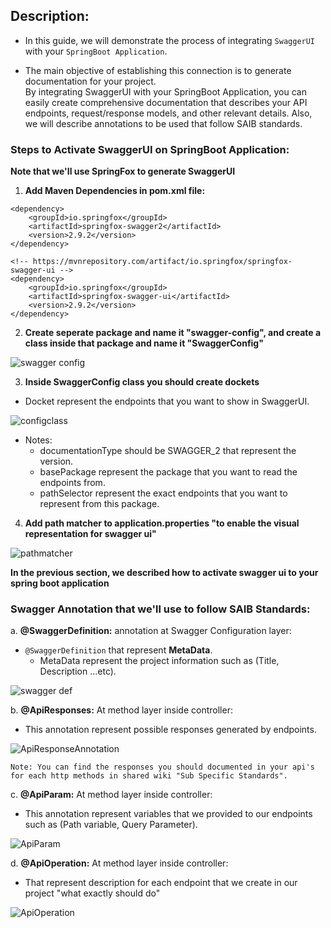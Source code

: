 ## Description:  
* In this guide, we will demonstrate the process of integrating `SwaggerUI` with your `SpringBoot Application`.  

* The main objective of establishing this connection is to generate documentation for your project.  
By integrating SwaggerUI with your SpringBoot Application, you can easily create comprehensive documentation that describes your API endpoints, request/response models, and other relevant details. Also, we will describe annotations to be used that follow SAIB standards.  

### Steps to Activate SwaggerUI on SpringBoot Application:  
**Note that we'll use SpringFox to generate SwaggerUI**

1. **Add Maven Dependencies in pom.xml file:**  

```
<dependency>
	<groupId>io.springfox</groupId>
	<artifactId>springfox-swagger2</artifactId>
	<version>2.9.2</version>
</dependency>  

<!-- https://mvnrepository.com/artifact/io.springfox/springfox-swagger-ui -->
<dependency>
	<groupId>io.springfox</groupId>
	<artifactId>springfox-swagger-ui</artifactId>
	<version>2.9.2</version>
</dependency>
```  

2. **Create seperate package and name it "swagger-config", and create a class inside that package and name it "SwaggerConfig"**  

![swagger config](https://github.com/RSamaraFintechpath/FailProject/assets/125183735/222628df-a36b-4130-8b56-e9399fe3de5d)  

3. **Inside SwaggerConfig class you should create dockets**  

* Docket represent the endpoints that you want to show in SwaggerUI.  

![configclass](https://github.com/RSamaraFintechpath/FailProject/assets/125183735/181a8c9e-d45d-4597-9e95-3b2733093614)

* Notes:  
  * documentationType should be SWAGGER_2 that represent the version.  
  * basePackage represent the package that you want to read the endpoints from.
  * pathSelector represent the exact endpoints that you want to represent from this package.  

4. **Add path matcher to application.properties "to enable the visual representation for swagger ui"**  

![pathmatcher](https://github.com/RSamaraFintechpath/FailProject/assets/125183735/214a01ab-5ea9-4689-a5b8-8220f27ad7fb)  

**In the previous section, we described how to activate swagger ui to your spring boot application**  

### Swagger Annotation that we'll use to follow SAIB Standards:  

a. **@SwaggerDefinition:** annotation at Swagger Configuration layer:  

* `@SwaggerDefinition` that represent **MetaData**.  
  * MetaData represent the project information such as (Title, Description ...etc).  


![swagger def](https://github.com/RSamaraFintechpath/FailProject/assets/125183735/a25cf179-9d43-401c-b5b5-5f0cefb26c79)  

b. **@ApiResponses:** At method layer inside controller:  

* This annotation represent possible responses generated by endpoints.  
  
![ApiResponseAnnotation](https://github.com/RSamaraFintechpath/FailProject/assets/125183735/2408eb60-8e27-466a-bf4b-b634567e36af)  

``Note: You can find the responses you should documented in your api's for each http methods in shared wiki "Sub Specific Standards".``  

c. **@ApiParam:** At method layer inside controller:  
  
* This annotation represent variables that we provided to our endpoints such as (Path variable, Query Parameter).  

![ApiParam](https://github.com/RSamaraFintechpath/FailProject/assets/125183735/0257d2cf-5dd2-4fbd-95df-6f49ea8eb908)  

d. **@ApiOperation:** At method layer inside controller:  

* That represent description for each endpoint that we create in our project "what exactly should do"  

![ApiOperation](https://github.com/RSamaraFintechpath/FailProject/assets/125183735/ee51aeaa-0636-4ce2-87dc-568a2c374ba0)


































